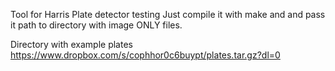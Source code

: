 Tool for Harris Plate detector testing
Just compile it with make and and pass it path to directory with image ONLY files.

Directory with example plates
https://www.dropbox.com/s/cophhor0c6buypt/plates.tar.gz?dl=0
